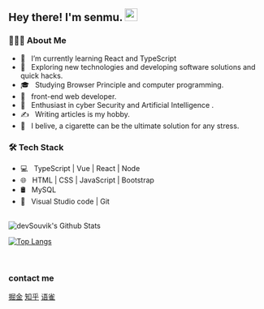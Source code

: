 <h2> Hey there! I'm senmu. <img src="https://github.com/souvikguria98/souvikguria98/blob/master/Hi.gif" width="25"></h2>

<h3> 👨🏻‍💻 About Me </h3>

- 🔭 &nbsp; I’m currently learning React and TypeScript
- 🤔 &nbsp; Exploring new technologies and developing software solutions and quick hacks.
- 🎓 &nbsp; Studying Browser Principle and computer programming.
- 💼 &nbsp; front-end web developer.
- 🌱 &nbsp; Enthusiast in cyber Security and Artificial Intelligence .
- ✍️ &nbsp; Writing articles is my hobby.
- 🚬 &nbsp; I belive, a cigarette can be the ultimate solution for any stress. 

<h3>🛠 Tech Stack</h3>

- 💻 &nbsp; TypeScript | Vue | React | Node  
- 🌐 &nbsp; HTML | CSS | JavaScript | Bootstrap 
- 🛢 &nbsp; MySQL
- 🔧 &nbsp; Visual Studio code | Git

<br>

<img align="center" src="https://github-readme-stats.vercel.app/api?username=senmu-a&include_all_commits=true&count_private=true&show_icons=true&line_height=20&title_color=7A7ADB&icon_color=2234AE&text_color=D3D3D3&bg_color=0,000000,130F40" alt="devSouvik's Github Stats">

</br>

[![Top Langs](https://github-readme-stats.vercel.app/api/top-langs/?username=senmu-a&layout=compact&text_color=daf7dc&bg_color=151515)](https://github.com/senmu-a/github-readme-stats)

</br>

<h3>contact me</h3>

[掘金](https://juejin.cn/user/3526889033697432)
[知乎](https://www.zhihu.com/people/sen-mu-a-24)
[语雀](https://www.yuque.com/senmua)



